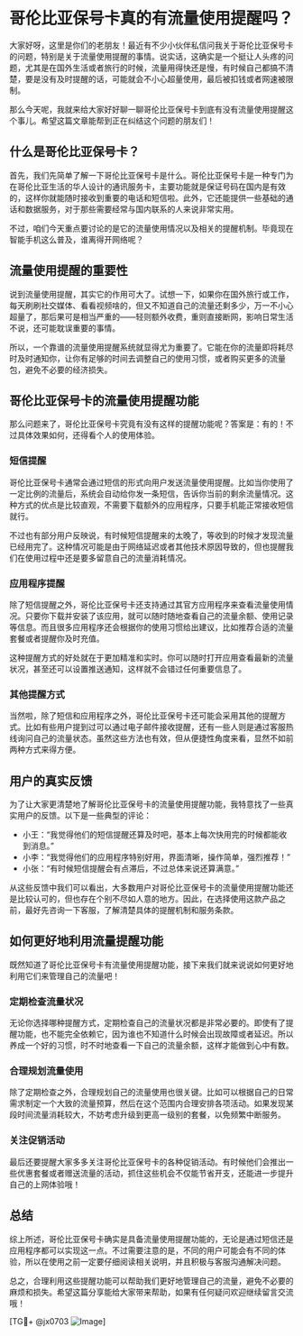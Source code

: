 # 哥伦比亚保号卡真的有流量使用提醒吗？

大家好呀，这里是你们的老朋友！最近有不少小伙伴私信问我关于哥伦比亚保号卡的问题，特别是关于流量使用提醒的事情。说实话，这确实是一个挺让人头疼的问题，尤其是在国外生活或者旅行的时候，流量用得快还是慢，有时候自己都搞不清楚，要是没有及时提醒的话，可能就会不小心超量使用，最后被扣钱或者网速被限制。

那么今天呢，我就来给大家好好聊一聊哥伦比亚保号卡到底有没有流量使用提醒这个事儿。希望这篇文章能帮到正在纠结这个问题的朋友们！

## 什么是哥伦比亚保号卡？

首先，我们先简单了解一下哥伦比亚保号卡是什么。哥伦比亚保号卡是一种专门为在哥伦比亚生活的华人设计的通讯服务卡，主要功能就是保证号码在国内是有效的，这样你就能随时接收到重要的电话和短信啦。此外，它还能提供一些基础的通话和数据服务，对于那些需要经常与国内联系的人来说非常实用。

不过，咱们今天重点要讨论的是它的流量使用情况以及相关的提醒机制。毕竟现在智能手机这么普及，谁离得开网络呢？

## 流量使用提醒的重要性

说到流量使用提醒，其实它的作用可大了。试想一下，如果你在国外旅行或工作，每天刷刷社交媒体、看看视频啥的，但又不知道自己的流量还剩多少，万一不小心超量了，那后果可是相当严重的——轻则额外收费，重则直接断网，影响日常生活不说，还可能耽误重要的事情。

所以，一个靠谱的流量使用提醒系统就显得尤为重要了。它能在你的流量即将耗尽时及时通知你，让你有足够的时间去调整自己的使用习惯，或者购买更多的流量包，避免不必要的经济损失。

## 哥伦比亚保号卡的流量使用提醒功能

那么问题来了，哥伦比亚保号卡究竟有没有这样的提醒功能呢？答案是：有的！不过具体效果如何，还得看个人的使用体验。

### 短信提醒

哥伦比亚保号卡通常会通过短信的形式向用户发送流量使用提醒。比如当你使用了一定比例的流量后，系统会自动给你发一条短信，告诉你当前的剩余流量情况。这种方式的优点是比较直观，不需要下载额外的应用程序，只要手机能正常接收短信就行。

不过也有部分用户反映说，有时候短信提醒来的太晚了，等收到的时候才发现流量已经用完了。这种情况可能是由于网络延迟或者其他技术原因导致的，但也提醒我们在使用过程中还是要多留意自己的流量消耗情况。

### 应用程序提醒

除了短信提醒之外，哥伦比亚保号卡还支持通过其官方应用程序来查看流量使用情况。只要你下载并安装了该应用，就可以随时随地查看自己的流量余额、使用记录等信息。而且很多应用程序还会根据你的使用习惯给出建议，比如推荐合适的流量套餐或者提醒你及时充值。

这种提醒方式的好处就在于更加精准和实时。你可以随时打开应用查看最新的流量状况，甚至还可以设置推送通知，这样就不会错过任何重要信息了。

### 其他提醒方式

当然啦，除了短信和应用程序之外，哥伦比亚保号卡还可能会采用其他的提醒方式。比如有些用户提到过可以通过电子邮件接收提醒，还有一些人则是通过客服热线询问自己的流量状态。虽然这些方法也有效，但从便捷性角度来看，显然不如前两种方式来得方便。

## 用户的真实反馈

为了让大家更清楚地了解哥伦比亚保号卡的流量使用提醒功能，我特意找了一些真实用户的反馈。以下是一些典型的评论：

- 小王：“我觉得他们的短信提醒还算及时吧，基本上每次快用完的时候都能收到消息。”
- 小李：“我觉得他们的应用程序特别好用，界面清晰，操作简单，强烈推荐！”
- 小张：“有时候短信提醒会有点滞后，不过总体来说还算满意。”

从这些反馈中我们可以看出，大多数用户对哥伦比亚保号卡的流量使用提醒功能还是比较认可的，但也存在个别不尽如人意的地方。因此，在选择使用这款产品之前，最好先咨询一下客服，了解清楚具体的提醒机制和服务条款。

## 如何更好地利用流量提醒功能

既然知道了哥伦比亚保号卡有流量使用提醒功能，接下来我们就来说说如何更好地利用它们来管理自己的流量吧！

### 定期检查流量状况

无论你选择哪种提醒方式，定期检查自己的流量状况都是非常必要的。即使有了提醒功能，也不能完全依赖它，因为谁也不知道什么时候会出现故障或者延迟。所以养成一个好的习惯，时不时地查看一下自己的流量余额，这样才能做到心中有数。

### 合理规划流量使用

除了定期检查之外，合理规划自己的流量使用也很关键。比如可以根据自己的日常需求制定一个大致的流量预算，然后在这个范围内合理安排各项活动。如果发现某段时间流量消耗较大，不妨考虑升级到更高一级别的套餐，以免频繁中断服务。

### 关注促销活动

最后还要提醒大家多多关注哥伦比亚保号卡的各种促销活动。有时候他们会推出一些优惠套餐或者赠送流量的活动，抓住这些机会不仅能节省开支，还能进一步提升自己的上网体验哦！

## 总结

综上所述，哥伦比亚保号卡确实是具备流量使用提醒功能的，无论是通过短信还是应用程序都可以实现这一点。不过需要注意的是，不同的用户可能会有不同的体验，所以在使用之前一定要仔细阅读相关说明，并且积极与客服沟通解决问题。

总之，合理利用这些提醒功能可以帮助我们更好地管理自己的流量，避免不必要的麻烦和损失。希望这篇分享能给大家带来帮助，如果有任何疑问欢迎继续留言交流哦！

[TG💪+ @jx0703 ![Image](https://github.com/user-attachments/assets/dbca1d08-cadb-493c-b0ec-ad6f7a83f270)]